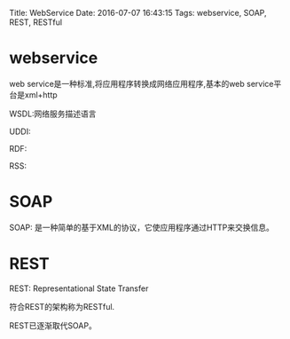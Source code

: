 Title: WebService
Date: 2016-07-07 16:43:15
Tags: webservice, SOAP, REST, RESTful



# webservice

web service是一种标准,将应用程序转换成网络应用程序,基本的web service平台是xml+http

WSDL:网络服务描述语言

UDDI:

RDF:

RSS:

# SOAP

SOAP: 是一种简单的基于XML的协议，它使应用程序通过HTTP来交换信息。

# REST

REST: Representational State Transfer

符合REST的架构称为RESTful.

REST已逐渐取代SOAP。
